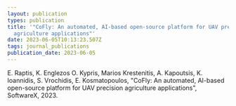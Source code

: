 ```yaml
---
layout: publication
types: publication
title: '"CoFly: An automated, AI-based open-source platform for UAV precision
  agriculture applications"'
date: 2023-06-05T10:13:23.507Z
tags: journal_publications
publication_date: 2023-06-05
---
```

<!--StartFragment-->

E. Raptis, K. Englezos O. Kypris, Marios Krestenitis, A. Kapoutsis, K. Ioannidis, S. Vrochidis, E. Kosmatopoulos, "CoFly: An automated, AI-based open-source platform for UAV precision agriculture applications", SoftwareX, 2023.

<!--EndFragment-->